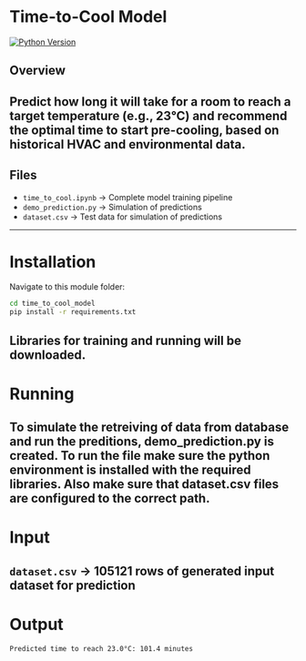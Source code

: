 # Time-to-Cool Model
[![Python Version](https://img.shields.io/badge/python-3.13-blue)](https://www.python.org/)

## Overview
Predict how long it will take for a room to reach a target temperature (e.g., 23°C) and recommend the optimal time to start pre-cooling, based on historical HVAC and environmental data.
---
## Files
- `time_to_cool.ipynb` → Complete model training pipeline
- `demo_prediction.py` → Simulation of predictions
- `dataset.csv` → Test data for simulation of predictions
---
# Installation 
Navigate to this module folder:
```bash
cd time_to_cool_model
pip install -r requirements.txt
```
Libraries for training and running will be downloaded.
---
# Running
To simulate the retreiving of data from database and run the preditions, demo_prediction.py is created. To run the file make sure the python environment is installed with the required libraries. Also make sure that dataset.csv files are configured to the correct path.
---
# Input
`dataset.csv` → 105121 rows of generated input dataset for prediction
---
# Output
```bash
Predicted time to reach 23.0°C: 101.4 minutes
```
